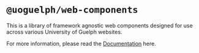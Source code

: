 # `@uoguelph/web-components`

This is a library of framework agnostic web components designed for use across various University of Guelph websites.

For more information, please read the [Documentation](https://uoguelph.github.io/react-components/) here.
